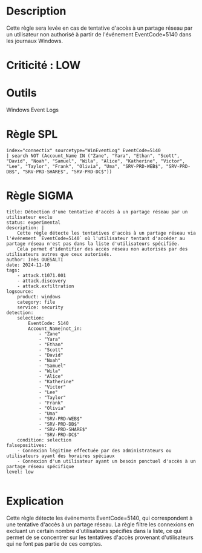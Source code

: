 # Description

Cette règle sera levée en cas de tentative d'accès à un partage réseau par un utilisateur non authorisé à partir de l'événement EventCode=5140 dans les journaux Windows.

# Criticité : **LOW**

# Outils

Windows Event Logs

# Règle SPL

```
index="connectix" sourcetype="WinEventLog" EventCode=5140
| search NOT (Account_Name IN ("Zane", "Yara", "Ethan", "Scott", "David", "Noah", "Samuel", "Wila", "Alice", "Katherine", "Victor", "Lee", "Taylor", "Frank", "Olivia", "Uma", "SRV-PRD-WEB$", "SRV-PRD-DB$", "SRV-PRD-SHARE$", "SRV-PRD-DC$"))

```

# Règle SIGMA

```
title: Détection d'une tentative d'accès à un partage réseau par un utilisateur exclu
status: experimental
description: |
    Cette règle détecte les tentatives d'accès à un partage réseau via l'événement `EventCode=5140` où l'utilisateur tentant d'accéder au partage réseau n'est pas dans la liste d'utilisateurs spécifiée.
    Cela permet d'identifier des accès réseau non autorisés par des utilisateurs autres que ceux autorisés.
author: Inès OUESALTI
date: 2024-11-10
tags:
    - attack.t1071.001
    - attack.discovery
    - attack.exfiltration
logsource:
    product: windows
    category: file
    service: security
detection:
    selection:
        EventCode: 5140
        Account_Name|not_in:
            - "Zane"
            - "Yara"
            - "Ethan"
            - "Scott"
            - "David"
            - "Noah"
            - "Samuel"
            - "Wila"
            - "Alice"
            - "Katherine"
            - "Victor"
            - "Lee"
            - "Taylor"
            - "Frank"
            - "Olivia"
            - "Uma"
            - "SRV-PRD-WEB$"
            - "SRV-PRD-DB$"
            - "SRV-PRD-SHARE$"
            - "SRV-PRD-DC$"
    condition: selection
falsepositives:
    - Connexion légitime effectuée par des administrateurs ou utilisateurs ayant des horaires spéciaux
    - Connexion d'un utilisateur ayant un besoin ponctuel d'accès à un partage réseau spécifique
level: low


```

# Explication
Cette règle détecte les événements EventCode=5140, qui correspondent à une tentative d'accès à un partage réseau. La règle filtre les connexions en excluant un certain nombre d'utilisateurs spécifiés dans la liste, ce qui permet de se concentrer sur les tentatives d'accès provenant d'utilisateurs qui ne font pas partie de ces comptes.
